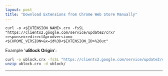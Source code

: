 ```yaml
---
layout: post
title: "Download Extensions from Chrome Web Store Manually"
---
```


`curl -o <$EXTENSION_NAME>.crx -fsSL "https://clients2.google.com/service/update2/crx?response=redirect&prodversion=<$CHROME_VERSION>&x=id%3D<$EXTENSION_ID>%26uc"`

Example '**uBlock Origin**':
```bash
curl -o ublock.crx -fsSL "https://clients2.google.com/service/update2/crx?response=redirect&prodversion=69.0.3497.100&x=id%3Dcjpalhdlnbpafiamejdnhcphjbkeiagm%26uc"
unzip ublock.crx -d ublock/
```

---
